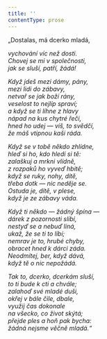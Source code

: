 ```yaml
---
title: ''
contentType: prose
---
```


„Dostalas, má dcerko mladá,

_vychování víc než dosti.  
Chovej se mi v společnosti,  
jak se sluší, patří, žádá!_

_Když jdeš mezi dámy, pány,  
mezi lidi do zábavy,  
netvař se jak boží rány,  
veselost to nejlíp spraví;  
a když se ti líhne z hlavy  
nápad na kus chytré řeči,  
hned ho udej — víš, to svědčí,  
že máš vtipnou kaši ráda._

_Když se v tobě někdo zhlídne,  
hleď si ho, kdo hledí si tě:  
zalaškuj a mrkni vlídně,  
z rozpaků ho vyveď hbitě;  
když se ruky, nohy, dítě,  
třeba dotk — nic neděje se.  
Ostuda je, dítě, v plese,  
když je ze zábavy váda._

_Když ti někdo — žádný špína —  
dárek z pozornosti slíbí,  
nestyď se a nebuď líná,  
ukaž, že se ti to líbí;  
nemrav je to, hrubé chyby,  
obracet hned k dárci záda.  
Neodmítej, ber, když dává,  
když tě o nic nepožádá._

_Tak to, dcerko, dcerkám sluší,  
to ti bude k cti a chvále;  
zalahoď své mladé duši,  
okřej v bále čile, dbale,  
využij čas dokonale  
na všecko, co život skýtá;  
přejde ples a hoň pak bycha:  
žádná nejsme věčně mladá.“_
